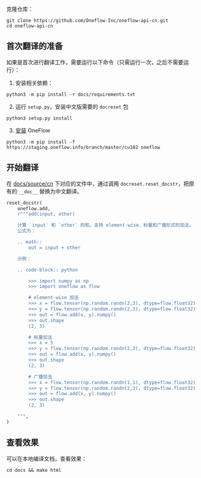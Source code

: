 克隆仓库：

```shell
git clone https://github.com/Oneflow-Inc/oneflow-api-cn.git
cd oneflow-api-cn
```

## 首次翻译的准备

如果是首次进行翻译工作，需要运行以下命令（只需运行一次，之后不需要运行）：

1. 安装相关依赖：

```shell
python3 -m pip install -r docs/requirements.txt
```

2. 运行 `setup.py`，安装中文版需要的 `docreset` 包

```shell
python3 setup.py install
```

3. [安装](https://start.oneflow.org) OneFlow

```shell
python3 -m pip install -f https://staging.oneflow.info/branch/master/cu102 oneflow
```

## 开始翻译

在 [docs/source/cn](./docs/source/cn) 下对应的文件中，通过调用 `docreset.reset_docstr`，把原有的 `__doc__` 替换为中文翻译。

```python
reset_docstr(
    oneflow.add,
    r"""add(input, other)

    计算 `input` 和 `other` 的和。支持 element-wise、标量和广播形式的加法。
    公式为：

    .. math::
        out = input + other

    示例：

    .. code-block:: python

        >>> import numpy as np
        >>> import oneflow as flow

        # element-wise 加法
        >>> x = flow.tensor(np.random.randn(2,3), dtype=flow.float32)
        >>> y = flow.tensor(np.random.randn(2,3), dtype=flow.float32)
        >>> out = flow.add(x, y).numpy()
        >>> out.shape
        (2, 3)

        # 标量加法
        >>> x = 5
        >>> y = flow.tensor(np.random.randn(2,3), dtype=flow.float32)
        >>> out = flow.add(x, y).numpy()
        >>> out.shape
        (2, 3)

        # 广播加法
        >>> x = flow.tensor(np.random.randn(1,1), dtype=flow.float32)
        >>> y = flow.tensor(np.random.randn(2,3), dtype=flow.float32)
        >>> out = flow.add(x, y).numpy()
        >>> out.shape
        (2, 3)

    """,
)
```

## 查看效果

可以在本地编译文档，查看效果：

```shell
cd docs && make html
```

